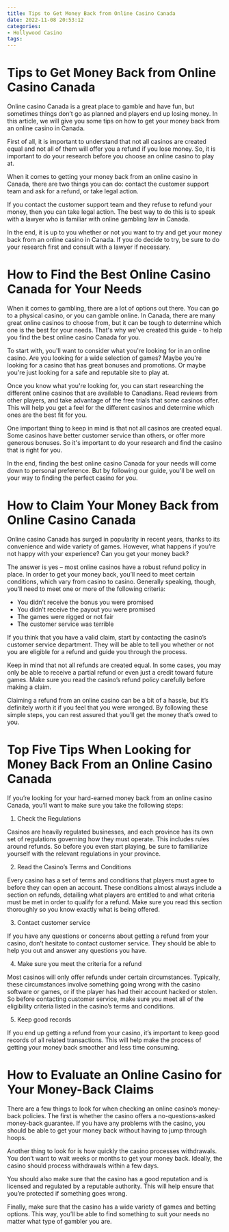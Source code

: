 ```yaml
---
title: Tips to Get Money Back from Online Casino Canada 
date: 2022-11-08 20:53:12
categories:
- Hollywood Casino
tags:
---
```



#  Tips to Get Money Back from Online Casino Canada 

Online casino Canada is a great place to gamble and have fun, but sometimes things don’t go as planned and players end up losing money. In this article, we will give you some tips on how to get your money back from an online casino in Canada. 

First of all, it is important to understand that not all casinos are created equal and not all of them will offer you a refund if you lose money. So, it is important to do your research before you choose an online casino to play at. 

When it comes to getting your money back from an online casino in Canada, there are two things you can do: contact the customer support team and ask for a refund, or take legal action. 

If you contact the customer support team and they refuse to refund your money, then you can take legal action. The best way to do this is to speak with a lawyer who is familiar with online gambling law in Canada. 

In the end, it is up to you whether or not you want to try and get your money back from an online casino in Canada. If you do decide to try, be sure to do your research first and consult with a lawyer if necessary.

#  How to Find the Best Online Casino Canada for Your Needs 

When it comes to gambling, there are a lot of options out there. You can go to a physical casino, or you can gamble online. In Canada, there are many great online casinos to choose from, but it can be tough to determine which one is the best for your needs. That's why we've created this guide - to help you find the best online casino Canada for you.

To start with, you'll want to consider what you're looking for in an online casino. Are you looking for a wide selection of games? Maybe you're looking for a casino that has great bonuses and promotions. Or maybe you're just looking for a safe and reputable site to play at.

Once you know what you're looking for, you can start researching the different online casinos that are available to Canadians. Read reviews from other players, and take advantage of the free trials that some casinos offer. This will help you get a feel for the different casinos and determine which ones are the best fit for you.

One important thing to keep in mind is that not all casinos are created equal. Some casinos have better customer service than others, or offer more generous bonuses. So it's important to do your research and find the casino that is right for you.

In the end, finding the best online casino Canada for your needs will come down to personal preference. But by following our guide, you'll be well on your way to finding the perfect casino for you.

#  How to Claim Your Money Back from Online Casino Canada 

Online casino Canada has surged in popularity in recent years, thanks to its convenience and wide variety of games. However, what happens if you’re not happy with your experience? Can you get your money back?

The answer is yes – most online casinos have a robust refund policy in place. In order to get your money back, you’ll need to meet certain conditions, which vary from casino to casino. Generally speaking, though, you’ll need to meet one or more of the following criteria:

- You didn’t receive the bonus you were promised
- You didn’t receive the payout you were promised
- The games were rigged or not fair
- The customer service was terrible

If you think that you have a valid claim, start by contacting the casino’s customer service department. They will be able to tell you whether or not you are eligible for a refund and guide you through the process.

Keep in mind that not all refunds are created equal. In some cases, you may only be able to receive a partial refund or even just a credit toward future games. Make sure you read the casino’s refund policy carefully before making a claim.

Claiming a refund from an online casino can be a bit of a hassle, but it’s definitely worth it if you feel that you were wronged. By following these simple steps, you can rest assured that you’ll get the money that’s owed to you.

#  Top Five Tips When Looking for Money Back From an Online Casino Canada 

If you’re looking for your hard-earned money back from an online casino Canada, you’ll want to make sure you take the following steps:

1. Check the Regulations 

Casinos are heavily regulated businesses, and each province has its own set of regulations governing how they must operate. This includes rules around refunds. So before you even start playing, be sure to familiarize yourself with the relevant regulations in your province. 

2. Read the Casino’s Terms and Conditions 

Every casino has a set of terms and conditions that players must agree to before they can open an account. These conditions almost always include a section on refunds, detailing what players are entitled to and what criteria must be met in order to qualify for a refund. Make sure you read this section thoroughly so you know exactly what is being offered. 

3. Contact customer service 

If you have any questions or concerns about getting a refund from your casino, don’t hesitate to contact customer service. They should be able to help you out and answer any questions you have. 

4. Make sure you meet the criteria for a refund 

Most casinos will only offer refunds under certain circumstances. Typically, these circumstances involve something going wrong with the casino software or games, or if the player has had their account hacked or stolen. So before contacting customer service, make sure you meet all of the eligibility criteria listed in the casino’s terms and conditions. 

5. Keep good records 

If you end up getting a refund from your casino, it’s important to keep good records of all related transactions. This will help make the process of getting your money back smoother and less time consuming.

#  How to Evaluate an Online Casino for Your Money-Back Claims

There are a few things to look for when checking an online casino’s money-back policies. The first is whether the casino offers a no-questions-asked money-back guarantee. If you have any problems with the casino, you should be able to get your money back without having to jump through hoops.

Another thing to look for is how quickly the casino processes withdrawals. You don’t want to wait weeks or months to get your money back. Ideally, the casino should process withdrawals within a few days.

You should also make sure that the casino has a good reputation and is licensed and regulated by a reputable authority. This will help ensure that you’re protected if something goes wrong.

Finally, make sure that the casino has a wide variety of games and betting options. This way, you’ll be able to find something to suit your needs no matter what type of gambler you are.